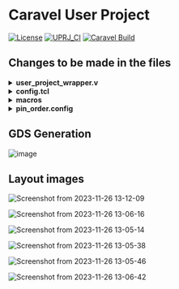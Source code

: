 # Caravel User Project

[![License](https://img.shields.io/badge/License-Apache%202.0-blue.svg)](https://opensource.org/licenses/Apache-2.0) [![UPRJ_CI](https://github.com/efabless/caravel_project_example/actions/workflows/user_project_ci.yml/badge.svg)](https://github.com/efabless/caravel_project_example/actions/workflows/user_project_ci.yml) [![Caravel Build](https://github.com/efabless/caravel_project_example/actions/workflows/caravel_build.yml/badge.svg)](https://github.com/efabless/caravel_project_example/actions/workflows/caravel_build.yml)

## Changes to be made in the files
<details>
  
<summary><b> user_project_wrapper.v </b></summary>

Add the system verilog of design at the end of the **user_project_wrapper**. When design is called inside the system verilog code, ensure that inputs are given without the index as **fp_division** has 2 32-bit inputs and 1 32-bit output.
```
// SPDX-FileCopyrightText: 2020 Efabless Corporation
//
// Licensed under the Apache License, Version 2.0 (the "License");
// you may not use this file except in compliance with the License.
// You may obtain a copy of the License at
//
//      http://www.apache.org/licenses/LICENSE-2.0
//
// Unless required by applicable law or agreed to in writing, software
// distributed under the License is distributed on an "AS IS" BASIS,
// WITHOUT WARRANTIES OR CONDITIONS OF ANY KIND, either express or implied.
// See the License for the specific language governing permissions and
// limitations under the License.
// SPDX-License-Identifier: Apache-2.0
`default_nettype none
/*
 *-------------------------------------------------------------
 *
 * user_project_wrapper
 *
 * This wrapper enumerates all of the pins available to the
 * user for the user project.
 *
 * An example user project is provided in this wrapper.  The
 * example should be removed and replaced with the actual
 * user project.
 *
 *-------------------------------------------------------------
 */

module user_project_wrapper #(
    parameter BITS = 32
) (
`ifdef USE_POWER_PINS
    inout vdda1,	// User area 1 3.3V supply
    inout vdda2,	// User area 2 3.3V supply
    inout vssa1,	// User area 1 analog ground
    inout vssa2,	// User area 2 analog ground
    inout vccd1,	// User area 1 1.8V supply
    inout vccd2,	// User area 2 1.8v supply
    inout vssd1,	// User area 1 digital ground
    inout vssd2,	// User area 2 digital ground
`endif

    // Wishbone Slave ports (WB MI A)
    input wb_clk_i,
    input wb_rst_i,
    input wbs_stb_i,
    input wbs_cyc_i,
    input wbs_we_i,
    input [3:0] wbs_sel_i,
    input [31:0] wbs_dat_i,
    input [31:0] wbs_adr_i,
    output wbs_ack_o,
    output [31:0] wbs_dat_o,

    // Logic Analyzer Signals
    input  [127:0] la_data_in,
    output [127:0] la_data_out,
    input  [127:0] la_oenb,

    // IOs
    input  [`MPRJ_IO_PADS-1:0] io_in,
    output [`MPRJ_IO_PADS-1:0] io_out,
    output [`MPRJ_IO_PADS-1:0] io_oeb,

    // Analog (direct connection to GPIO pad---use with caution)
    // Note that analog I/O is not available on the 7 lowest-numbered
    // GPIO pads, and so the analog_io indexing is offset from the
    // GPIO indexing by 7 (also upper 2 GPIOs do not have analog_io).
    inout [`MPRJ_IO_PADS-10:0] analog_io,

    // Independent clock (on independent integer divider)
    input   user_clock2,

    // User maskable interrupt signals
    output [2:0] user_irq
);

/*--------------------------------------*/
/* User project is instantiated  here   */
/*--------------------------------------*/

fp_division fd(
`ifdef USE_POWER_PINS
	.vccd1(vccd1),	// User area 1 1.8V power
	.vssd1(vssd1),	// User area 1 digital ground
`endif

    .clk(wb_clk_i),

    // MGMT SoC Wishbone Slave
/*
    .wbs_cyc_i(wbs_cyc_i),
    .wbs_stb_i(wbs_stb_i),
    .wbs_we_i(wbs_we_i),
    .wbs_sel_i(wbs_sel_i),
    .wbs_adr_i(wbs_adr_i),
    .wbs_dat_i(wbs_dat_i),
    .wbs_ack_o(wbs_ack_o),
    .wbs_dat_o(wbs_dat_o),

    // Logic Analyzer

    .la_data_in(la_data_in),
    .la_data_out(la_data_out),
    .la_oenb (la_oenb),
*/
    // IO Pads

    .a1 (io_in),
    .b1 (io_in),
    .c(io_out)

    // IRQ
    //.irq(user_irq)
);

endmodule	// user_project_wrapper

module fp_division(
	`ifdef USE_POWER_PINS
	inout vccd1,
	inout vssd1,
	`endif
	input wire clk,
	input wire [31:0] a1,
	input wire [31:0] b1,
	output reg [31:0] c
);
	
	reg [31:0] a;
	reg [31:0] b;
	reg sa;
	reg sb;
	reg sc;
	reg [7:0] ea;
	reg [7:0] eb;
	reg [7:0] ec;
	reg [23:0] ma;
	reg [23:0] mb;
	reg [23:0] mc;
	reg [49:0] rq;
	always @(posedge clk) begin
		a <= a1;
		b <= b1;
		c[31] <= sc;
		c[30:23] <= ec;
		c[22:0] <= mc[22:0];
	end
	always @(*) begin : sv2v_autoblock_1
		reg [0:1] _sv2v_jump;
		_sv2v_jump = 2'b00;
		sa = a[31];
		sb = b[31];
		sc = sa ^ sb;
		ea = a[30:23];
		eb = b[30:23];
		ec = (ea - eb) + 8'b01111111;
		ma = 24'b000000000000000000000000 + a[22:0];
		mb = 24'b000000000000000000000000 + b[22:0];
		mc = 24'b000000000000000000000000;
		rq = 50'b00000000000000000000000000000000000000000000000000;
		ma[23] = 1;
		mb[23] = 1;
		rq[46:23] = ma[23:0];
		begin : sv2v_autoblock_2
			reg signed [31:0] t;
			for (t = 0; t < 24; t = t + 1)
				begin
					rq = rq << 1;
					rq[49] = 0;
					rq[49:24] = rq[49:24] - mb[23:0];
					if (rq[49] == 1)
						rq[49:24] = rq[49:24] + mb[23:0];
					else
						rq[0] = 1;
				end
		end
		mc = rq[23:0];
		begin : sv2v_autoblock_3
			reg signed [31:0] l;
			begin : sv2v_autoblock_4
				reg signed [31:0] _sv2v_value_on_break;
				for (l = 0; l < 25; l = l + 1)
					if (_sv2v_jump < 2'b10) begin
						_sv2v_jump = 2'b00;
						if (~mc[23]) begin
							if (mc != 0) begin
								mc = mc << 1;
								ec = ec - 1;
								if (mc[23])
									_sv2v_jump = 2'b10;
							end
							else
								mc = mc;
						end
						_sv2v_value_on_break = l;
					end
				if (!(_sv2v_jump < 2'b10))
					l = _sv2v_value_on_break;
				if (_sv2v_jump != 2'b11)
					_sv2v_jump = 2'b00;
			end
		end
	end
endmodule
`default_nettype wire
```
</details>

<details>
  
<summary><b> config.tcl </b></summary>


```
# SPDX-FileCopyrightText: 2020 Efabless Corporation
#
# Licensed under the Apache License, Version 2.0 (the "License");
# you may not use this file except in compliance with the License.
# You may obtain a copy of the License at
#
#      http://www.apache.org/licenses/LICENSE-2.0
#
# Unless required by applicable law or agreed to in writing, software
# distributed under the License is distributed on an "AS IS" BASIS,
# WITHOUT WARRANTIES OR CONDITIONS OF ANY KIND, either express or implied.
# See the License for the specific language governing permissions and
# limitations under the License.
# SPDX-License-Identifier: Apache-2.0

set ::env(PDK) "sky130A"
set ::env(STD_CELL_LIBRARY) "sky130_fd_sc_hd"

set script_dir $::env(DESIGN_DIR)


# Area Configurations. DON'T TOUCH.
set ::env(FP_SIZING) absolute
set ::env(DIE_AREA) "0 0 800 800"


# Pin Configurations. DON'T TOUCH
set ::env(FP_PIN_ORDER_CFG) $script_dir/pin_order.cfg

set ::env(DESIGN_NAME) user_project_wrapper
#section end

# User Configurations

## Source Verilog Files
set ::env(VERILOG_FILES) "\
    $script_dir/src/defines.v \
    $script_dir/src/user_project_wrapper.v"

## Clock configurations
set ::env(CLOCK_PORT) "clk"

set ::env(CLOCK_NET) "clk"

set ::env(CLOCK_PERIOD) "25"

### Black-box verilog and views
set ::env(VERILOG_FILES_BLACKBOX) "\
    $script_dir/src/defines.v\
    $script_dir/src/fp_division.v"

set ::env(EXTRA_LEFS) $script_dir/macros/fp_division.lef

set ::env(EXTRA_GDS_FILES) $script_dir/macros/fp_division.gds
set ::env(SYNTH_NO_FLAT) 1
```
</details>

<details>
  
<summary><b> macros </b></summary>

Create a folder containing the **lef** and **gds** files of the design which was run on OpenLane.

</details>

<details>
  
<summary><b> pin_order.config </b></summary>

```
#BUS_SORT
#NR
analog_io\[8\]
io_in\[15\]
io_out\[15\]
io_oeb\[15\]
analog_io\[9\]
io_in\[16\]
io_out\[16\]
io_oeb\[16\]
analog_io\[10\]
io_in\[17\]
io_out\[17\]
io_oeb\[17\]
analog_io\[11\]
io_in\[18\]
io_out\[18\]
io_oeb\[18\]
analog_io\[12\]
io_in\[19\]
io_out\[19\]
io_oeb\[19\]
analog_io\[13\]
io_in\[20\]
io_out\[20\]
io_oeb\[20\]
analog_io\[14\]
io_in\[21\]
io_out\[21\]
io_oeb\[21\]
analog_io\[15\]
io_in\[22\]
io_out\[22\]
io_oeb\[22\]
analog_io\[16\]
io_in\[23\]
io_out\[23\]
io_oeb\[23\]

#S
wb_.*
wbs_.*
la_.*
user_clock2
user_irq.*

#E
io_in\[0\]
io_out\[0\]
io_oeb\[0\]
io_in\[1\]
io_out\[1\]
io_oeb\[1\]
io_in\[2\]
io_out\[2\]
io_oeb\[2\]
io_in\[3\]
io_out\[3\]
io_oeb\[3\]
io_in\[4\]
io_out\[4\]
io_oeb\[4\]
io_in\[5\]
io_out\[5\]
io_oeb\[5\]
io_in\[6\]
io_out\[6\]
io_oeb\[6\]
analog_io\[0\]
io_in\[7\]
io_out\[7\]
io_oeb\[7\]
analog_io\[1\]
io_in\[8\]
io_out\[8\]
io_oeb\[8\]
analog_io\[2\]
io_in\[9\]
io_out\[9\]
io_oeb\[9\]
analog_io\[3\]
io_in\[10\]
io_out\[10\]
io_oeb\[10\]
analog_io\[4\]
io_in\[11\]
io_out\[11\]
io_oeb\[11\]
analog_io\[5\]
io_in\[12\]
io_out\[12\]
io_oeb\[12\]
analog_io\[6\]
io_in\[13\]
io_out\[13\]
io_oeb\[13\]
analog_io\[7\]
io_in\[14\]
io_out\[14\]
io_oeb\[14\]

#WR
analog_io\[17\]
io_in\[24\]
io_out\[24\]
io_oeb\[24\]
analog_io\[18\]
io_in\[25\]
io_out\[25\]
io_oeb\[25\]
analog_io\[19\]
io_in\[26\]
io_out\[26\]
io_oeb\[26\]
analog_io\[20\]
io_in\[27\]
io_out\[27\]
io_oeb\[27\]
analog_io\[21\]
io_in\[28\]
io_out\[28\]
io_oeb\[28\]
analog_io\[22\]
io_in\[29\]
io_out\[29\]
io_oeb\[29\]
analog_io\[23\]
io_in\[30\]
io_out\[30\]
io_oeb\[30\]
analog_io\[24\]
io_in\[31\]
io_out\[31\]
io_oeb\[31\]
analog_io\[25\]
io_in\[32\]
io_out\[32\]
io_oeb\[32\]
analog_io\[26\]
io_in\[33\]
io_out\[33\]
io_oeb\[33\]
analog_io\[27\]
io_in\[34\]
io_out\[34\]
io_oeb\[34\]
analog_io\[28\]
io_in\[35\]
io_out\[35\]
io_oeb\[35\]
io_in\[36\]
io_out\[36\]
io_oeb\[36\]
io_in\[37\]
io_out\[37\]
io_oeb\[37\]
```

</details>

## GDS Generation
![image](https://github.com/ks-vandana/fp_division_tapeout/assets/116361300/36818bd6-1bc3-4be1-93d7-9c8127e690bf)

## Layout images

![Screenshot from 2023-11-26 13-12-09](https://github.com/ks-vandana/fp_division_tapeout/assets/116361300/6fae3ba3-3a8e-4050-9590-5ee7f2238335)

![Screenshot from 2023-11-26 13-06-16](https://github.com/ks-vandana/fp_division_tapeout/assets/116361300/acbf8eac-377c-44ee-ad73-54d6e21d3613)

![Screenshot from 2023-11-26 13-05-14](https://github.com/ks-vandana/fp_division_tapeout/assets/116361300/e82a1d89-a136-4105-8361-74c9f5be1152)

![Screenshot from 2023-11-26 13-05-38](https://github.com/ks-vandana/fp_division_tapeout/assets/116361300/5c054ec9-3809-4de8-841f-00e85020087a)

![Screenshot from 2023-11-26 13-05-46](https://github.com/ks-vandana/fp_division_tapeout/assets/116361300/688a6dbe-e839-4830-94ab-722852d10a0b)

![Screenshot from 2023-11-26 13-06-42](https://github.com/ks-vandana/fp_division_tapeout/assets/116361300/f419e629-8a68-47f8-8825-f0e0d461e527)

